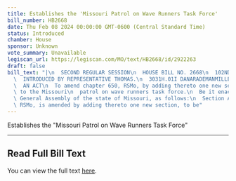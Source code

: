 ```yaml
---
title: Establishes the 'Missouri Patrol on Wave Runners Task Force'
bill_number: HB2668
date: Thu Feb 08 2024 00:00:00 GMT-0600 (Central Standard Time)
status: Introduced
chamber: House
sponsor: Unknown
vote_summary: Unavailable
legiscan_url: https://legiscan.com/MO/text/HB2668/id/2922263
draft: false
bill_text: "|\n  SECOND REGULAR SESSION\n  HOUSE BILL NO. 2668\n  102ND GENERAL ASSEMBLY\n\
  \  INTRODUCED BY REPRESENTATIVE THOMAS.\n  3031H.01I DANARADEMANMILLER,ChiefClerk\n\
  \  AN ACT\n  To amend chapter 650, RSMo, by adding thereto one new section relating\
  \ to the Missouri\n  patrol on wave runners task force.\n  Be it enacted by the\
  \ General Assembly of the state of Missouri, as follows:\n  Section A. Chapter 650,\
  \ RSMo, is amended by adding thereto one new section, to be"
---
```

Establishes the "Missouri Patrol on Wave Runners Task Force"

---

## Read Full Bill Text

You can view the full text [here](https://legiscan.com/MO/text/HB2668/id/2922263).
